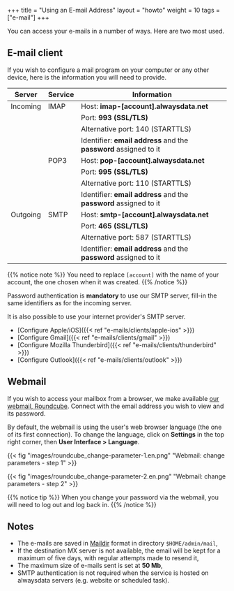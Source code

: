 +++
title = "Using an E-mail Address"
layout = "howto"
weight = 10
tags = ["e-mail"]
+++

You can access your e-mails in a number of ways. Here are two most used.

## E-mail client

If you wish to configure a mail program on your computer or any other device, here is the information you will need to provide.

|Server|Service|Information|
|--- |--- |--- |
|Incoming|IMAP|Host: **imap-[account].alwaysdata.net**|
|||Port: **993 (SSL/TLS)**|
|||Alternative port: 140 (STARTTLS)|
|||Identifier: **email address** and the **password** assigned to it|
||POP3|Host: **pop-[account].alwaysdata.net**|
|||Port: **995 (SSL/TLS)**|
|||Alternative port: 110 (STARTTLS)|
|||Identifier: **email address** and the **password** assigned to it|
|Outgoing|SMTP|Host: **smtp-[account].alwaysdata.net**|
|||Port: **465 (SSL/TLS)**|
|||Alternative port: 587 (STARTTLS)|
|||Identifier: **email address** and the **password** assigned to it|

{{% notice note %}}
You need to replace `[account]` with the name of your account, the one chosen when it was created.
{{% /notice %}}

Password authentication is **mandatory** to use our SMTP server, fill-in the same identifiers as for the incoming server.

It is also possible to use your internet provider's SMTP server.

- [Configure Apple/iOS]({{< ref "e-mails/clients/apple-ios" >}})
- [Configure Gmail]({{< ref "e-mails/clients/gmail" >}})
- [Configure Mozilla Thunderbird]({{< ref "e-mails/clients/thunderbird" >}})
- [Configure Outlook]({{< ref "e-mails/clients/outlook" >}})

## Webmail

If you wish to access your mailbox from a browser, we make available [our webmail, Roundcube](https://webmail.alwaysdata.com). Connect with the email address you wish to view and its password.

By default, the webmail is using the user's web browser language (the one of its first connection). To change the language, click on **Settings** in the top right corner, then **User Interface > Language**.

{{< fig "images/roundcube_change-parameter-1.en.png" "Webmail: change parameters - step 1" >}}

{{< fig "images/roundcube_change-parameter-2.en.png" "Webmail: change parameters - step 2" >}}

{{% notice tip %}}
When you change your password via the webmail, you will need to log out and log back in.
{{% /notice %}}

## Notes

- The e-mails are saved in [Maildir](https://en.wikipedia.org/wiki/Maildir) format in directory `$HOME/admin/mail`,
- If the destination MX server is not available, the email will be kept for a maximum of five days, with regular attempts made to resend it,
- The maximum size of e-mails sent is set at **50 Mb**,
- SMTP authentication is not required when the service is hosted on alwaysdata servers (e.g. website or scheduled task).
